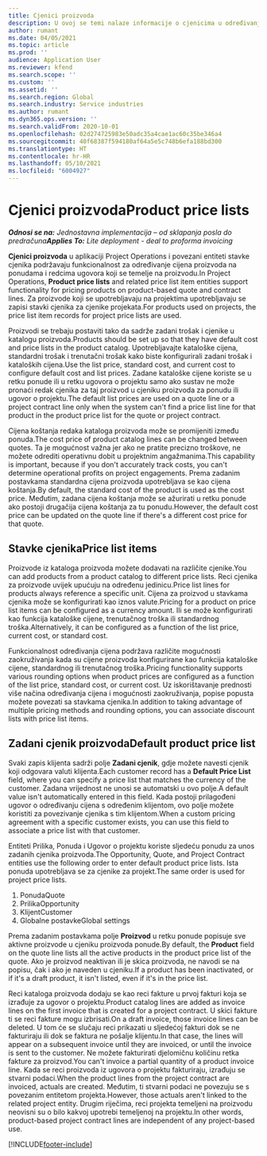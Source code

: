 ```yaml
---
title: Cjenici proizvoda
description: U ovoj se temi nalaze informacije o cjenicima u određivanju kataloških cijena koje se upotrebljavaju u ponudama za projekt i ugovore o projektu.
author: rumant
ms.date: 04/05/2021
ms.topic: article
ms.prod: ''
audience: Application User
ms.reviewer: kfend
ms.search.scope: ''
ms.custom: ''
ms.assetid: ''
ms.search.region: Global
ms.search.industry: Service industries
ms.author: rumant
ms.dyn365.ops.version: ''
ms.search.validFrom: 2020-10-01
ms.openlocfilehash: 02d274725983e50adc35a4cae1ac60c35be346a4
ms.sourcegitcommit: 40f68387f594180af64a5e5c748b6efa188bd300
ms.translationtype: HT
ms.contentlocale: hr-HR
ms.lasthandoff: 05/10/2021
ms.locfileid: "6004927"
---
```

# <a name="product-price-lists"></a><span data-ttu-id="23b54-103">Cjenici proizvoda</span><span class="sxs-lookup"><span data-stu-id="23b54-103">Product price lists</span></span>

<span data-ttu-id="23b54-104">_**Odnosi se na:** Jednostavna implementacija – od sklapanja posla do predračuna_</span><span class="sxs-lookup"><span data-stu-id="23b54-104">_**Applies To:** Lite deployment - deal to proforma invoicing_</span></span>

 <span data-ttu-id="23b54-105">**Cjenici proizvoda** u aplikaciji Project Operations i povezani entiteti stavke cjenika podržavaju funkcionalnost za određivanje cijena proizvoda na ponudama i redcima ugovora koji se temelje na proizvodu.</span><span class="sxs-lookup"><span data-stu-id="23b54-105">In Project Operations, **Product price lists** and related price list item entities support functionality for pricing products on product-based quote and contract lines.</span></span> <span data-ttu-id="23b54-106">Za proizvode koji se upotrebljavaju na projektima upotrebljavaju se zapisi stavki cjenika za cjenike projekata.</span><span class="sxs-lookup"><span data-stu-id="23b54-106">For products used on projects, the price list item records for project price lists are used.</span></span> 

<span data-ttu-id="23b54-107">Proizvodi se trebaju postaviti tako da sadrže zadani trošak i cjenike u katalogu proizvoda.</span><span class="sxs-lookup"><span data-stu-id="23b54-107">Products should be set up so that they have default cost and price lists in the product catalog.</span></span> <span data-ttu-id="23b54-108">Upotrebljavajte kataloške cijena, standardni trošak i trenutačni trošak kako biste konfigurirali zadani trošak i kataloških cijena.</span><span class="sxs-lookup"><span data-stu-id="23b54-108">Use the list price, standard cost, and current cost to configure default cost and list prices.</span></span> <span data-ttu-id="23b54-109">Zadane kataloške cijene koriste se u retku ponude ili u retku ugovora o projektu samo ako sustav ne može pronaći redak cjenika za taj proizvod u cjeniku proizvoda za ponudu ili ugovor o projektu.</span><span class="sxs-lookup"><span data-stu-id="23b54-109">The default list prices are used on a quote line or a project contract line only when the system can't find a price list line for that product in the product price list for the quote or project contract.</span></span>

<span data-ttu-id="23b54-110">Cijena koštanja redaka kataloga proizvoda može se promijeniti između ponuda.</span><span class="sxs-lookup"><span data-stu-id="23b54-110">The cost price of product catalog lines can be changed between quotes.</span></span> <span data-ttu-id="23b54-111">Ta je mogućnost važna jer ako ne pratite precizno troškove, ne možete odrediti operativnu dobit u projektnim angažmanima.</span><span class="sxs-lookup"><span data-stu-id="23b54-111">This capability is important, because if you don't accurately track costs, you can't determine operational profits on project engagements.</span></span> <span data-ttu-id="23b54-112">Prema zadanim postavkama standardna cijena proizvoda upotrebljava se kao cijena koštanja.</span><span class="sxs-lookup"><span data-stu-id="23b54-112">By default, the standard cost of the product is used as the cost price.</span></span> <span data-ttu-id="23b54-113">Međutim, zadana cijena koštanja može se ažurirati u retku ponude ako postoji drugačija cijena koštanja za tu ponudu.</span><span class="sxs-lookup"><span data-stu-id="23b54-113">However, the default cost price can be updated on the quote line if there's a different cost price for that quote.</span></span>

## <a name="price-list-items"></a><span data-ttu-id="23b54-114">Stavke cjenika</span><span class="sxs-lookup"><span data-stu-id="23b54-114">Price list items</span></span>

<span data-ttu-id="23b54-115">Proizvode iz kataloga proizvoda možete dodavati na različite cjenike.</span><span class="sxs-lookup"><span data-stu-id="23b54-115">You can add products from a product catalog to different price lists.</span></span> <span data-ttu-id="23b54-116">Reci cjenika za proizvode uvijek upućuju na određenu jedinicu.</span><span class="sxs-lookup"><span data-stu-id="23b54-116">Price list lines for products always reference a specific unit.</span></span> <span data-ttu-id="23b54-117">Cijena za proizvod u stavkama cjenika može se konfigurirati kao iznos valute.</span><span class="sxs-lookup"><span data-stu-id="23b54-117">Pricing for a product on price list items can be configured as a currency amount.</span></span> <span data-ttu-id="23b54-118">Ili se može konfigurirati kao funkcija kataloške cijene, trenutačnog troška ili standardnog troška.</span><span class="sxs-lookup"><span data-stu-id="23b54-118">Alternatively, it can be configured as a function of the list price, current cost, or standard cost.</span></span>

<span data-ttu-id="23b54-119">Funkcionalnost određivanja cijena podržava različite mogućnosti zaokruživanja kada su cijene proizvoda konfigurirane kao funkcija kataloške cijene, standardnog ili trenutačnog troška.</span><span class="sxs-lookup"><span data-stu-id="23b54-119">Pricing functionality supports various rounding options when product prices are configured as a function of the list price, standard cost, or current cost.</span></span> <span data-ttu-id="23b54-120">Uz iskorištavanje prednosti više načina određivanja cijena i mogućnosti zaokruživanja, popise popusta možete povezati sa stavkama cjenika.</span><span class="sxs-lookup"><span data-stu-id="23b54-120">In addition to taking advantage of multiple pricing methods and rounding options, you can associate discount lists with price list items.</span></span> 

 
## <a name="default-product-price-list"></a><span data-ttu-id="23b54-121">Zadani cjenik proizvoda</span><span class="sxs-lookup"><span data-stu-id="23b54-121">Default product price list</span></span>
<span data-ttu-id="23b54-122">Svaki zapis klijenta sadrži polje **Zadani cjenik**, gdje možete navesti cjenik koji odgovara valuti klijenta.</span><span class="sxs-lookup"><span data-stu-id="23b54-122">Each customer record has a **Default Price List** field, where you can specify a price list that matches the currency of the customer.</span></span> <span data-ttu-id="23b54-123">Zadana vrijednost ne unosi se automatski u ovo polje.</span><span class="sxs-lookup"><span data-stu-id="23b54-123">A default value isn't automatically entered in this field.</span></span> <span data-ttu-id="23b54-124">Kada postoji prilagođeni ugovor o određivanju cijena s određenim klijentom, ovo polje možete koristiti za povezivanje cjenika s tim klijentom.</span><span class="sxs-lookup"><span data-stu-id="23b54-124">When a custom pricing agreement with a specific customer exists, you can use this field to associate a price list with that customer.</span></span>

<span data-ttu-id="23b54-125">Entiteti Prilika, Ponuda i Ugovor o projektu koriste sljedeću ponudu za unos zadanih cjenika proizvoda.</span><span class="sxs-lookup"><span data-stu-id="23b54-125">The Opportunity, Quote, and Project Contract entities use the following order to enter default product price lists.</span></span> <span data-ttu-id="23b54-126">Ista ponuda upotrebljava se za cjenike za projekt.</span><span class="sxs-lookup"><span data-stu-id="23b54-126">The same order is used for project price lists.</span></span>

1.  <span data-ttu-id="23b54-127">Ponuda</span><span class="sxs-lookup"><span data-stu-id="23b54-127">Quote</span></span>
2.  <span data-ttu-id="23b54-128">Prilika</span><span class="sxs-lookup"><span data-stu-id="23b54-128">Opportunity</span></span>
3.  <span data-ttu-id="23b54-129">Klijent</span><span class="sxs-lookup"><span data-stu-id="23b54-129">Customer</span></span>
4.  <span data-ttu-id="23b54-130">Globalne postavke</span><span class="sxs-lookup"><span data-stu-id="23b54-130">Global settings</span></span> 

<span data-ttu-id="23b54-131">Prema zadanim postavkama polje **Proizvod** u retku ponude popisuje sve aktivne proizvode u cjeniku proizvoda ponude.</span><span class="sxs-lookup"><span data-stu-id="23b54-131">By default, the **Product** field on the quote line lists all the active products in the product price list of the quote.</span></span> <span data-ttu-id="23b54-132">Ako je proizvod neaktivan ili je skica proizvoda, ne navodi se na popisu, čak i ako je naveden u cjeniku.</span><span class="sxs-lookup"><span data-stu-id="23b54-132">If a product has been inactivated, or if it's a draft product, it isn't listed, even if it's in the price list.</span></span> 

<span data-ttu-id="23b54-133">Reci kataloga proizvoda dodaju se kao reci fakture u prvoj fakturi koja se izrađuje za ugovor o projektu.</span><span class="sxs-lookup"><span data-stu-id="23b54-133">Product catalog lines are added as invoice lines on the first invoice that is created for a project contract.</span></span> <span data-ttu-id="23b54-134">U skici fakture ti se reci fakture mogu izbrisati.</span><span class="sxs-lookup"><span data-stu-id="23b54-134">On a draft invoice, those invoice lines can be deleted.</span></span> <span data-ttu-id="23b54-135">U tom će se slučaju reci prikazati u sljedećoj fakturi dok se ne fakturiraju ili dok se faktura ne pošalje klijentu.</span><span class="sxs-lookup"><span data-stu-id="23b54-135">In that case, the lines will appear on a subsequent invoice until they are invoiced, or until the invoice is sent to the customer.</span></span> <span data-ttu-id="23b54-136">Ne možete fakturirati djelomičnu količinu retka fakture za proizvod.</span><span class="sxs-lookup"><span data-stu-id="23b54-136">You can't invoice a partial quantity of a product invoice line.</span></span> <span data-ttu-id="23b54-137">Kada se reci proizvoda iz ugovora o projektu fakturiraju, izrađuju se stvarni podaci.</span><span class="sxs-lookup"><span data-stu-id="23b54-137">When the product lines from the project contract are invoiced, actuals are created.</span></span> <span data-ttu-id="23b54-138">Međutim, ti stvarni podaci ne povezuju se s povezanim entitetom projekta.</span><span class="sxs-lookup"><span data-stu-id="23b54-138">However, those actuals aren't linked to the related project entity.</span></span> <span data-ttu-id="23b54-139">Drugim riječima, reci projekta temeljeni na proizvodu neovisni su o bilo kakvoj upotrebi temeljenoj na projektu.</span><span class="sxs-lookup"><span data-stu-id="23b54-139">In other words, product-based project contract lines are independent of any project-based use.</span></span> 


[!INCLUDE[footer-include](../includes/footer-banner.md)]
